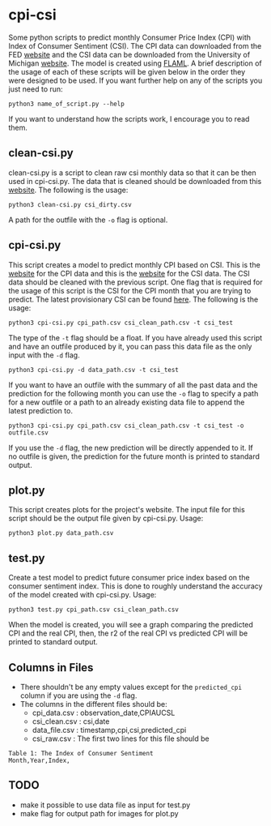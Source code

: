 # cpi-csi

Some python scripts to predict monthly Consumer Price Index (CPI) with Index of Consumer Sentiment (CSI). The CPI data can downloaded from the FED [website](https://fred.stlouisfed.org/series/CPIAUCSL) and the CSI data can be downloaded from the University of Michigan [website](https://data.sca.isr.umich.edu/data-archive/mine.php). The model is created using [FLAML](https://github.com/microsoft/flaml). A brief description of the usage of each of these scripts will be given below in the order they were designed to be used. If you want further help on any of the scripts you just need to run:

```
python3 name_of_script.py --help
```

If you want to understand how the scripts work, I encourage you to read them.

## clean-csi.py

clean-csi.py is a script to clean raw csi monthly data so that it can be then used in cpi-csi.py. The data that is cleaned should be downloaded from this [website](https://data.sca.isr.umich.edu/data-archive/mine.php). The following is the usage:

```
python3 clean-csi.py csi_dirty.csv 
```

A path for the outfile with the `-o` flag is optional.

## cpi-csi.py

This script creates a model to predict monthly CPI based on CSI. This is the [website](https://fred.stlouisfed.org/series/CPIAUCSL) for the CPI data and this is the [website](https://data.sca.isr.umich.edu/data-archive/mine.php) for the CSI data. The CSI data should be cleaned with the previous script. One flag that is required for the usage of this script is the CSI for the CPI month that you are trying to predict. The latest provisionary CSI can be found [here](https://www.sca.isr.umich.edu/). The following is the usage:

```
python3 cpi-csi.py cpi_path.csv csi_clean_path.csv -t csi_test
```

The type of the `-t` flag should be a float. If you have already used this script and have an outfile produced by it, you can pass this data file as the only input with the `-d` flag. 

```
python3 cpi-csi.py -d data_path.csv -t csi_test
```

If you want to have an outfile with the summary of all the past data and the prediction for the following month you can use the `-o` flag to specify a path for a new outfile or a path to an already existing data file to append the latest prediction to.

```
python3 cpi-csi.py cpi_path.csv csi_clean_path.csv -t csi_test -o outfile.csv
```

If you use the `-d` flag, the new prediction will be directly appended to it. If no outfile is given, the prediction for the future month is printed to standard output.

## plot.py

This script creates plots for the project's website. The input file for this script should be the output file given by cpi-csi.py. Usage:

```
python3 plot.py data_path.csv
```

## test.py

Create a test model to predict future consumer price index based on the consumer sentiment index. This is done to roughly understand the accuracy of the model created with cpi-csi.py. Usage:

```
python3 test.py cpi_path.csv csi_clean_path.csv
```

When the model is created, you will see a graph comparing the predicted CPI and the real CPI, then, the r2 of the real CPI vs predicted CPI will be printed to standard output.

## Columns in Files

- There shouldn't be any empty values except for the `predicted_cpi` column if you are using the `-d` flag.
- The columns in the different files should be:
    - cpi_data.csv : observation_date,CPIAUCSL
    - csi_clean.csv : csi,date
    - data_file.csv : timestamp,cpi,csi,predicted_cpi
    - csi_raw.csv : The first two lines for this file should be
```
Table 1: The Index of Consumer Sentiment
Month,Year,Index,
```

## TODO

- make it possible to use data file as input for test.py
- make flag for output path for images for plot.py

